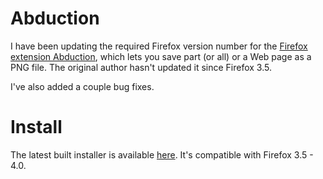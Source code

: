 # Abduction #
I have been updating the required Firefox version number for the [Firefox extension Abduction](https://addons.mozilla.org/en-US/firefox/addon/3408/), which lets you save part (or all) or a Web page as a PNG file. The original author hasn't updated it since Firefox 3.5.

I've also added a couple bug fixes.

# Install #
The latest built installer is available [here](http://code.chrisdzombak.net/files/abduction/abduction.xpi). It's compatible with Firefox 3.5 - 4.0.
